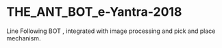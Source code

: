 # THE_ANT_BOT_e-Yantra-2018
Line Following BOT , integrated with image processing and pick and place mechanism.

